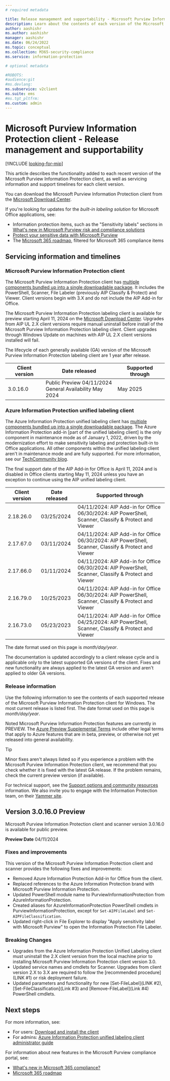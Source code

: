 ```yaml
---
# required metadata

title: Release management and supportability - Microsoft Purview Information Protection client
description: Learn about the contents of each version of the Microsoft Purview Information Protection client for Windows and understand the lifecycle policy for support.
author: aashishr
ms.author: aashishr
manager: aashishr
ms.date: 06/24/2022
ms.topic: conceptual
ms.collection: M365-security-compliance
ms.service: information-protection

# optional metadata

#ROBOTS:
#audience:git
#ms.devlang:
ms.subservice: v2client
ms.suite: ems
#ms.tgt_pltfrm:
ms.custom: admin
---
```


# Microsoft Purview Information Protection client - Release management and supportability

[!INCLUDE [looking-for-mip](../includes/looking-for-mip.md)]

This article describes the functionality added to each recent version of the Microsoft Purview Information Protection client, as well as servicing information and support timelines for each client version.

You can download the Microsoft Purview Information Protection client from the [Microsoft Download Center](https://www.microsoft.com/download/details.aspx?id=53018).

If you're looking for updates for the *built-in labeling solution* for Microsoft Office applications, see:

- Information protection items, such as the "Sensitivity labels" sections in [What's new in Microsoft Purview risk and compliance solutions](/microsoft-365/compliance/whats-new)
- [Protect your sensitive data with Microsoft Purview](/microsoft-365/compliance/information-protection)
- The [Microsoft 365 roadmap](https://www.microsoft.com/en-us/microsoft-365/roadmap?filters=&searchterms=compliance), filtered for Microsoft 365 compliance items


## Servicing information and timelines
### Microsoft Purview Information Protection client

The Microsoft Purview Information Protection client has [multiple components bundled up into a single downloadable package](/purview/information-protection-client). It includes the PowerShell, Scanner, File Labeler (previously AIP Classify & Protect) and Viewer. Client versions begin with 3.X and do not include the AIP Add-in for Office.

The Microsoft Purview Information Protection labeling client is available for preview starting April 11, 2024 on the [Microsoft Download Center](https://www.microsoft.com/download/details.aspx?id=53018). Upgrades from AIP UL 2.X client versions require manual uninstall before install of the Microsoft Purview Information Protection labeling client. Client upgrades through Windows Update on machines with AIP UL 2.X client versions installed will fail.

The lifecycle of each generally available (GA) version of the Microsoft Purview Information Protection labeling client are 1 year after release.

|Client version|Date released|Supported through|
|--------------|-------------|-------------|
|3.0.16.0|Public Preview 04/11/2024<br>General Availability May 2024|May 2025|

### Azure Information Protection unified labeling client

The Azure Information Protection unified labeling client has [multiple components bundled up into a single downloadable package](clientv2-admin-guide.md#technical-overview-of-the-azure-information-protection-unified-labeling-client). The Azure Information Protection add-in [part of the unified labeling client] is the only component in maintenance mode as of January 1, 2022, driven by the modernization effort to make sensitivity labeling and protection built-in to Office applications. All other components within the unified labeling client aren't in maintenance mode and are fully supported. For more information, see our [TechCommunity blog](https://techcommunity.microsoft.com/t5/security-compliance-and-identity/azure-information-protection-and-the-information-protection/ba-p/3671070#:~:text=Azure%20Information%20Protection%20%28AIP%29%20has%20been%20on%20a,management%20experience%20into%20the%20Microsoft%20Purview%20compliance%20portal).

The final support date of the AIP Add-in for Office is April 11, 2024 and is disabled in Office clients starting May 11, 2024 unless you have an exception to continue using the AIP unified labeling client.

|Client version|Date released|Supported through|
|--------------|-------------|-------------|
|2.18.26.0|03/25/2024|04/11/2024: AIP Add-in for Office <br>06/30/2024: AIP PowerShell, Scanner, Classify & Protect and Viewer|
|2.17.67.0|03/11/2024|04/11/2024: AIP Add-in for Office <br>06/30/2024: AIP PowerShell, Scanner, Classify & Protect and Viewer|
|2.17.66.0|01/11/2024|04/11/2024: AIP Add-in for Office <br>06/30/2024: AIP PowerShell, Scanner, Classify & Protect and Viewer|
|2.16.79.0|10/25/2023|04/11/2024: AIP Add-in for Office <br>06/30/2024: AIP PowerShell, Scanner, Classify & Protect and Viewer|
|2.16.73.0|05/23/2023|04/11/2024: AIP Add-in for Office <br>04/25/2024: AIP PowerShell, Scanner, Classify & Protect and Viewer|

The date format used on this page is *month/day/year*.

The documentation is updated accordingly to a client release cycle and is applicable only to the latest supported GA versions of the client. Fixes and new functionality are always applied to the latest GA version and aren't applied to older GA versions.
<!---
### Microsoft Update Catalog availability

After a short delay of typically four weeks, the latest general availability version is also included in the Microsoft Update Catalog. Azure Information Protection versions have a product name of **Microsoft Azure Information Protection** > **Microsoft Azure Information Protection Unified Labeling Client**, and a classification of **Updates**.

Including Azure Information Protection in the catalog means that you can upgrade the client using WSUS or Configuration Manager, or other software deployment mechanisms that use Microsoft Update.

For more information, see [Upgrading and maintaining the Azure Information Protection unified labeling client](clientv2-admin-guide.md#upgrading-and-maintaining-the-azure-information-protection-unified-labeling-client).
--->
### Release information

Use the following information to see the contents of each supported release of the Microsoft Purview Information Protection client for Windows. The most current release is listed first. The date format used on this page is *month/day/year*.

Noted Microsoft Purview Information Protection features are currently in PREVIEW. The [Azure Preview Supplemental Terms](https://azure.microsoft.com/support/legal/preview-supplemental-terms/) include other legal terms that apply to Azure features that are in beta, preview, or otherwise not yet released into general availability.

> [!TIP]
> Minor fixes aren't always listed so if you experience a problem with the Microsoft Purview Information Protection client, we recommend that you check whether it is fixed with the latest GA release. If the problem remains, check the current preview version (if available).
>
> For technical support, see the [Support options and community resources](../information-support.md#support-options-and-community-resources) information. We also invite you to engage with the Information Protection team, on their [Yammer site](https://www.yammer.com/askipteam/).

## Version 3.0.16.0 Preview

Microsoft Purview Information Protection client and scanner version 3.0.16.0 is available for public preview.

**Preview Date** 04/11/2024

### Fixes and improvements
This version of the Microsoft Purview Information Protection client and scanner provides the following fixes and improvements:
- Removed Azure Information Protection Add-in for Office from the client.
- Replaced references to the Azure Information Protection brand with Microsoft Purview Information Protection.  
- Updated PowerShell module name to PurviewInformationProtection from AzureInformationProtection.
- Created aliases for AzureInformationProtection PowerShell cmdlets in PurviewInformationProtection, except for `Set-AIPFileLabel` and `Set-AIPFileClassification`.
- Updated right-click in File Explorer to display "Apply sensitivity label with Microsoft Purview" to open the Information Protection File Labeler.

### Breaking Changes
- Upgrades from the Azure Information Protection Unified Labeling client must uninstall the 2.X client version from the local machine prior to installing Microsoft Purview Information Protection client version 3.0.
- Updated service names and cmdlets for Scanner. Upgrades from client version 2.X to 3.X are required to follow the [recommended procedure](LINK #1) or risk deployment failure.
- Updated parameters and functionality for new [Set-FileLabel](LINK #2), [Set-FileClassification](Link #3) and [Remove-FileLabel](Link #4) PowerShell cmdlets.

## Next steps

For more information, see:

- For users: [Download and install the client](install-unifiedlabelingclient-app.md)
- For admins: [Azure Information Protection unified labeling client administrator guide](clientv2-admin-guide.md)

For information about new features in the Microsoft Purview compliance portal, see:

- [What's new in Microsoft 365 compliance?](/microsoft-365/compliance/whats-new)
- [Microsoft 365 roadmap](https://www.microsoft.com/microsoft-365/roadmap?filters=&searchterms=Microsoft%2CInformation%2CProtection)


